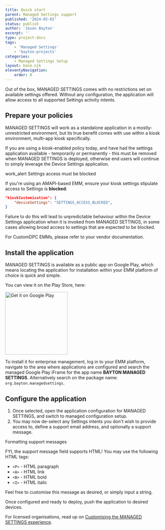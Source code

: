 ```yaml
---
title: Quick start
parent: Managed Settings support
published: '2024-05-02'
status: publish
author: 'Jason Bayton'
excerpt: ''
type: project-docs
tags: 
    - 'Managed Settings'
    - 'bayton-projects'
categories: 
    - Managed Settings Setup
layout: base.njk
eleventyNavigation: 
    order: 0
---
```

<div class="callout">

Out of the box, MANAGED SETTINGS comes with no restrictions set on available settings offered. Without any configuration, the application will allow access to all supported Settings activity intents.

</div>

## Prepare your policies

MANAGED SETTINGS will work as a standalone application in a mostly-unrestricted environment, but its true benefit comes with use within a kiosk environment, multi-app kiosk specifically. 

If you are using a kiosk-enabled policy today, and have had the settings application available - temporarily or permanently - this must be removed when MANAGED SETTINGS is deployed, otherwise end users will continue to simply leverage the Device Settings application.

<div class="callout callout-red">
<div class="callout-heading"><span class="material-symbols-outlined">work_alert</span> Settings access must be blocked</div>

If you're using an AMAPI-based EMM, ensure your kiosk settings stipulate access to Settings is **blocked**:

```json
"kioskCustomization": {
    "deviceSettings": "SETTINGS_ACCESS_BLOCKED",
}
```

Failure to do this will lead to unpredictable behaviour within the Device Settings application when it is invoked from MANAGED SETTINGS, in some cases allowing broad access to settings that are expected to be blocked.

For CustomDPC EMMs, please refer to your vendor documentation.

</div>

## Install the application

MANAGED SETTINGS is available as a public app on Google Play, which means locating the application for installation within your EMM platform of choice is quick and simple. 

You can view it on the Play Store, here: 

<a href='https://play.google.com/store/apps/details?id=org.bayton.managedsettings'><img alt='Get it on Google Play' src='https://play.google.com/intl/en_us/badges/static/images/badges/en_badge_web_generic.png' width="200px"/></a>

To install it for enterprise management, log in to your EMM platform, navigate to the area where applications are configured and search the managed Google Play iFrame for the app name **BAYTON MANAGED SETTINGS**. Alternatively search on the package name: `org.bayton.managedsettings`. 

## Configure the application

1. Once selected, open the application configuration for MANAGED SETTINGS, and switch to managed configuration setup.
2. You may now de-select any Settings intents you don't wish to provide access to, define a support email address, and optionally a support message.

<div class="callout">
<div class="callout-heading">Formatting support messages</div>

FYI, the support message field supports HTML! You may use the following HTML tags: 

- `<P>` - HTML paragraph 
- `<A>` - HTML link
- `<B>` - HTML bold
- `<I>` - HTML italic

Feel free to customise this message as desired, or simply input a string.

</div>

Once configured and ready to deploy, push the application to desired devices.

For licensed organisations, read up on [Customising the MANAGED SETTINGS experience](/projects/managed-settings/support/customising-managed-settings).